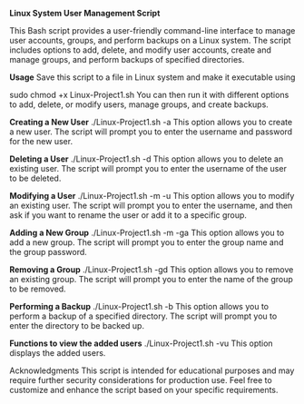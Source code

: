 **Linux System User Management Script**

This Bash script provides a user-friendly command-line interface to manage user accounts, groups, and perform backups on a Linux system. The script includes options to add, delete, and modify user accounts, create and manage groups, and perform backups of specified directories.

**Usage**
Save this script to a file in Linux system and make it executable using

sudo chmod +x Linux-Project1.sh
You can then run it with different options to add, delete, or modify users, manage groups, and create backups.

**Creating a New User**
./Linux-Project1.sh -a
This option allows you to create a new user. The script will prompt you to enter the username and password for the new user.

**Deleting a User**
./Linux-Project1.sh -d
This option allows you to delete an existing user. The script will prompt you to enter the username of the user to be deleted.

**Modifying a User**
./Linux-Project1.sh -m -u
This option allows you to modify an existing user. The script will prompt you to enter the username, and then ask if you want to rename the user or add it to a specific group.

**Adding a New Group**
./Linux-Project1.sh -m -ga
This option allows you to add a new group. The script will prompt you to enter the group name and the group password.

**Removing a Group**
./Linux-Project1.sh -gd
This option allows you to remove an existing group. The script will prompt you to enter the name of the group to be removed.

**Performing a Backup**
./Linux-Project1.sh -b
This option allows you to perform a backup of a specified directory. The script will prompt you to enter the directory to be backed up.

**Functions to view the added users**
./Linux-Project1.sh -vu 
This option displays the added users.

Acknowledgments
This script is intended for educational purposes and may require further security considerations for production use.
Feel free to customize and enhance the script based on your specific requirements.
